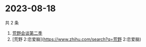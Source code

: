 # 2023-08-18

共 2 条

<!-- BEGIN ZHIHUSEARCH -->
<!-- 最后更新时间 Fri Aug 18 2023 06:09:08 GMT+0800 (China Standard Time) -->
1. [荒野会谈第二季](https://www.zhihu.com/search?q=荒野会谈第二季)
1. [荒野 2:恋爱脑](https://www.zhihu.com/search?q=荒野 2:恋爱脑)
<!-- END ZHIHUSEARCH -->

